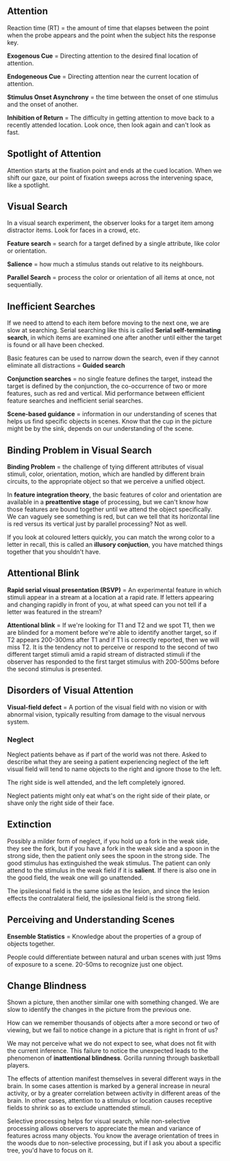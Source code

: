 ## Attention

Reaction time (RT) = the amount of time that elapses between the point when the probe appears and the point when the subject hits the response key.

**Exogenous Cue** = Directing attention to the desired final location of attention.

**Endogeneous Cue** = Directing attention near the current location of attention.

**Stimulus Onset Asynchrony** = the time between the onset of one stimulus and the onset of another.

**Inhibition of Return** = The difficulty in getting attention to move back to a recently attended location. Look once, then look again and can't look as fast.

## Spotlight of Attention

Attention starts at the fixation point and ends at the cued location. When we shift our gaze, our point of fixation sweeps across the intervening space, like a spotlight.

## Visual Search

In a visual search experiment, the observer looks for a target item among distractor items. Look for faces in a crowd, etc.

**Feature search** = search for a target defined by a single attribute, like color or orientation.

**Salience** = how much a stimulus stands out relative to its neighbours.

**Parallel Search** = process the color or orientation of all items at once, not sequentially.

## Inefficient Searches

If we need to attend to each item before moving to the next one, we are slow at searching. Serial searching like this is called **Serial self-terminating search**, in which items are examined one after another until either the target is found or all have been checked.

Basic features can be used to narrow down the search, even if they cannot eliminate all distractions = **Guided search**

**Conjunction searches** = no single feature defines the target, instead the target is defined by the conjunction, the co-occurrence of two or more features, such as red and vertical. Mid performance between efficient feature searches and inefficient serial searches.

**Scene-based guidance** = information in our understanding of scenes that helps us find specific objects in scenes. Know that the cup in the picture might be by the sink, depends on our understanding of the scene.

## Binding Problem in Visual Search

**Binding Problem** = the challenge of tying different attributes of visual stimuli, color, orientation, motion, which are handled by different brain circuits, to the appropriate object so that we perceive a unified object.

In **feature integration theory**, the basic features of color and orientation are available in a **preattentive stage** of processing, but we can't know how those features are bound together until we attend the object specifically. We can vaguely see something is red, but can we tell that its horizontal line is red versus its vertical just by parallel processing? Not as well.

If you look at coloured letters quickly, you can match the wrong color to a letter in recall, this is called an **illusory conjuction**, you have matched things together that you shouldn't have.

## Attentional Blink

**Rapid serial visual presentation (RSVP)** = An experimental feature in which stimuli appear in a stream at a location at a rapid rate. If letters appearing and changing rapidly in front of you, at what speed can you not tell if a letter was featured in the stream?

**Attentional blink** = If we're looking for T1 and T2 and we spot T1, then we are blinded for a moment before we're able to identify another target, so if T2 appears 200-300ms after T1 and if T1 is correctly reported, then we will miss T2. It is the tendency not to perceive or respond to the second of two different target stimuli amid a rapid stream of distracted stimuli if the observer has responded to the first target stimulus with 200-500ms before the second stimulus is presented.

## Disorders of Visual Attention

**Visual-field defect** = A portion of the visual field with no vision or with abnormal vision, typically resulting from damage to the visual nervous system.

### Neglect

Neglect patients behave as if part of the world was not there. Asked to describe what they are seeing a patient experiencing neglect of the left visual field will tend to name objects to the right and ignore those to the left.

The right side is well attended, and the left completely ignored.

Neglect patients might only eat what's on the right side of their plate, or shave only the right side of their face.

## Extinction

Possibly a milder form of neglect, if you hold up a fork in the weak side, they see the fork, but if you have a fork in the weak side and a spoon in the strong side, then the patient only sees the spoon in the strong side. The good stimulus has extinguished the weak stimulus. The patient can only attend to the stimulus in the weak field if it is **salient**. If there is also one in the good field, the weak one will go unattended.

The ipsilesional field is the same side as the lesion, and since the lesion effects the contralateral field, the ipsilesional field is the strong field.

## Perceiving and Understanding Scenes

**Ensemble Statistics** = Knowledge about the properties of a group of objects together.

People could differentiate between natural and urban scenes with just 19ms of exposure to a scene. 20-50ms to recognize just one object.

## Change Blindness

Shown a picture, then another similar one with something changed. We are slow to identify the changes in the picture from the previous one.

How can we remember thousands of objects after a more second or two of viewing, but we fail to notice change in a picture that is right in front of us?

We may not perceive what we do not expect to see, what does not fit with the current inference. This failure to notice the unexpected leads to the phenomenon of **inattentional blindness**. Gorilla running through basketball players.

The effects of attention manifest themselves in several different ways in the brain. In some cases attention is marked by a general increase in neural activity, or by a greater correlation between activity in different areas of the brain. In other cases, attention to a stimulus or location causes receptive fields to shrink so as to exclude unattended stimuli.

Selective processing helps for visual search, while non-selective processing allows observers to appreciate the mean and variance of features across many objects. You know the average orientation of trees in the woods due to non-selective processing, but if I ask you about a specific tree, you'd have to focus on it.
